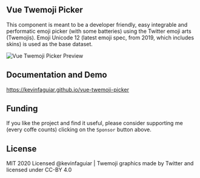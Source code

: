 ## Vue Twemoji Picker
This component is meant to be a developer friendly, easy integrable and performatic emoji picker (with some batteries) using the Twitter emoji arts (Twemojis). Emoji Unicode 12 (latest emoji spec, from 2019, which includes skins) is used as the base dataset.

 ![Vue Twemoji Picker Preview](https://i.imgur.com/5uQc4EC.png)

## Documentation and Demo
https://kevinfaguiar.github.io/vue-twemoji-picker

## Funding
If you like the project and find it useful, please consider supporting me (every coffe counts) clicking on the `Sponsor` button above.

## License
MIT 2020 Licensed @kevinfaguiar | Twemoji graphics made by Twitter and licensed under CC-BY 4.0
